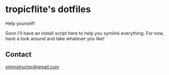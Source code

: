 tropicflite's dotfiles
===========================

Help yourself!

Soon I'll have an install script here to help you symlink everything. For now, have a look around and take whatever you like!

## Contact

siminstructor@gmail.com

